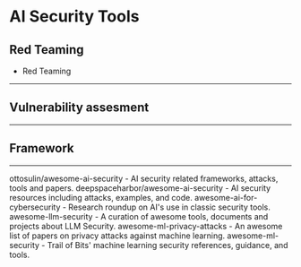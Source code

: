 
# AI Security Tools
## Red Teaming
- Red Teaming
- ---
## Vulnerability assesment 
---
## Framework
---
ottosulin/awesome-ai-security - AI security related frameworks, attacks, tools and papers.
deepspaceharbor/awesome-ai-security - AI security resources including attacks, examples, and code.
awesome-ai-for-cybersecurity - Research roundup on AI's use in classic security tools.
awesome-llm-security - A curation of awesome tools, documents and projects about LLM Security.
awesome-ml-privacy-attacks - An awesome list of papers on privacy attacks against machine learning.
awesome-ml-security - Trail of Bits' machine learning security references, guidance, and tools.

